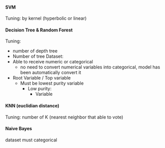 #### SVM
Tuning: by kernel (hyperbolic or linear)
#### Decision Tree & Random Forest
Tuning: 
- number of depth tree
- Number of tree
Dataset:
- Able to receive numeric or categorical
	- no need to convert numerical variables into categorical, model has been automatically convert it
- Root Variable / Top variable
	- Must be lowest purity variable
		- Low purity:
			- Variable
#### KNN (euclidian distance)
Tuning: number of K (nearest neighbor that able to vote)
#### Naive Bayes
dataset must categorical
